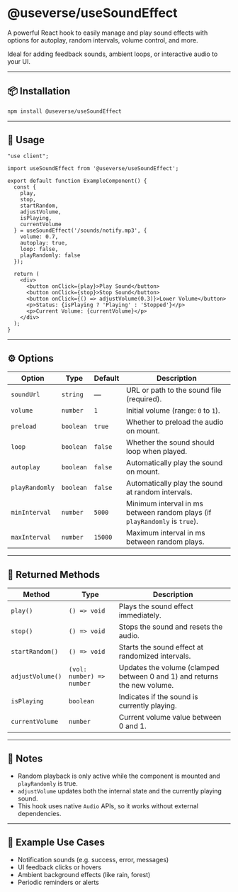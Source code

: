 # @useverse/useSoundEffect

A powerful React hook to easily manage and play sound effects with options for autoplay, random intervals, volume control, and more.

Ideal for adding feedback sounds, ambient loops, or interactive audio to your UI.

---

## 📦 Installation

```bash
npm install @useverse/useSoundEffect
````

---

## 🚀 Usage

```tsx
"use client";

import useSoundEffect from '@useverse/useSoundEffect';

export default function ExampleComponent() {
  const {
    play,
    stop,
    startRandom,
    adjustVolume,
    isPlaying,
    currentVolume
  } = useSoundEffect('/sounds/notify.mp3', {
    volume: 0.7,
    autoplay: true,
    loop: false,
    playRandomly: false
  });

  return (
    <div>
      <button onClick={play}>Play Sound</button>
      <button onClick={stop}>Stop Sound</button>
      <button onClick={() => adjustVolume(0.3)}>Lower Volume</button>
      <p>Status: {isPlaying ? 'Playing' : 'Stopped'}</p>
      <p>Current Volume: {currentVolume}</p>
    </div>
  );
}
```

---

## ⚙️ Options

| Option         | Type      | Default | Description                                                                |
| -------------- | --------- | ------- | -------------------------------------------------------------------------- |
| `soundUrl`     | `string`  | —       | URL or path to the sound file (required).                                  |
| `volume`       | `number`  | `1`     | Initial volume (range: `0` to `1`).                                        |
| `preload`      | `boolean` | `true`  | Whether to preload the audio on mount.                                     |
| `loop`         | `boolean` | `false` | Whether the sound should loop when played.                                 |
| `autoplay`     | `boolean` | `false` | Automatically play the sound on mount.                                     |
| `playRandomly` | `boolean` | `false` | Automatically play the sound at random intervals.                          |
| `minInterval`  | `number`  | `5000`  | Minimum interval in ms between random plays (if `playRandomly` is `true`). |
| `maxInterval`  | `number`  | `15000` | Maximum interval in ms between random plays.                               |

---

## 🧩 Returned Methods

| Method           | Type                      | Description                                                              |
| ---------------- | ------------------------- | ------------------------------------------------------------------------ |
| `play()`         | `() => void`              | Plays the sound effect immediately.                                      |
| `stop()`         | `() => void`              | Stops the sound and resets the audio.                                    |
| `startRandom()`  | `() => void`              | Starts the sound effect at randomized intervals.                         |
| `adjustVolume()` | `(vol: number) => number` | Updates the volume (clamped between 0 and 1) and returns the new volume. |
| `isPlaying`      | `boolean`                 | Indicates if the sound is currently playing.                             |
| `currentVolume`  | `number`                  | Current volume value between 0 and 1.                                    |

---

## 🧠 Notes

* Random playback is only active while the component is mounted and `playRandomly` is true.
* `adjustVolume` updates both the internal state and the currently playing sound.
* This hook uses native `Audio` APIs, so it works without external dependencies.

---

## 🧪 Example Use Cases

* Notification sounds (e.g. success, error, messages)
* UI feedback clicks or hovers
* Ambient background effects (like rain, forest)
* Periodic reminders or alerts